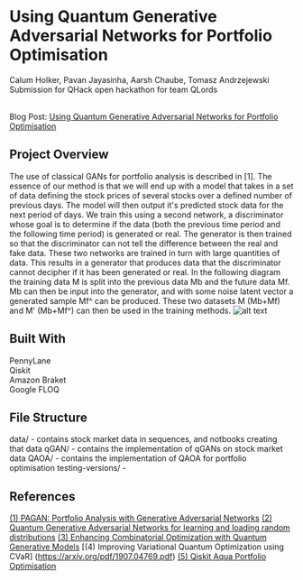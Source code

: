 # Using Quantum Generative Adversarial Networks for Portfolio Optimisation
Calum Holker, Pavan Jayasinha, Aarsh Chaube, Tomasz Andrzejewski <br>
Submission for QHack open hackathon for team QLords <br><br>

Blog Post: [Using Quantum Generative Adversarial Networks for Portfolio Optimisation](https://calumholker.medium.com/using-quantum-generative-adversarial-networks-for-portfolio-analysis-f8c56ac68fd2)

## Project Overview
The use of classical GANs for portfolio analysis is described in [1]. The essence of our method is that we will end up with a model that takes in a set of data defining the stock prices of several stocks over a defined number of previous days. The model will then output it's predicted stock data for the next period of days. We train this using a second network, a discriminator whose goal is to determine if the data (both the previous time period and the following time period) is generated or real. The generator is then trained so that the discriminator can not tell the difference between the real and fake data. These two networks are trained in turn with large quantities of data. This results in a generator that produces data that the discriminator cannot decipher if it has been generated or real. In the following diagram the training data M is split into the previous data Mb and the future data Mf. Mb can then be input into the generator, and with some noise latent vector a generated sample Mf^ can be produced. These two datasets M (Mb+Mf) and M' (Mb+Mf^) can then be used in the training methods.
![alt text](https://github.com/calumholker/qGAN/images/gans.png "GAN")

## Built With
PennyLane <br>
Qiskit <br>
Amazon Braket <br>
Google FLOQ <br>

## File Structure
data/ - contains stock market data in sequences, and notbooks creating that data
qGAN/ - contains the implementation of qGANs on stock market data
QAOA/ - contains the implementation of QAOA for portfolio optimisation
testing-versions/ - 

## References
[(1) PAGAN: Portfolio Analysis with Generative Adversarial Networks](https://arxiv.org/pdf/1909.10578.pdf)
[(2) Quantum Generative Adversarial Networks for learning and loading random distributions](https://www.nature.com/articles/s41534-019-0223-2.pdf)
[(3) Enhancing Combinatorial Optimization with Quantum Generative Models](https://www.zapatacomputing.com/wp-content/uploads/2020/12/2101.06250.pdf)
[(4) Improving Variational Quantum Optimization using CVaR] (https://arxiv.org/pdf/1907.04769.pdf)
[(5) Qiskit Aqua Portfolio Optimisation](https://qiskit.org/documentation/tutorials/finance/01_portfolio_optimization.html)
